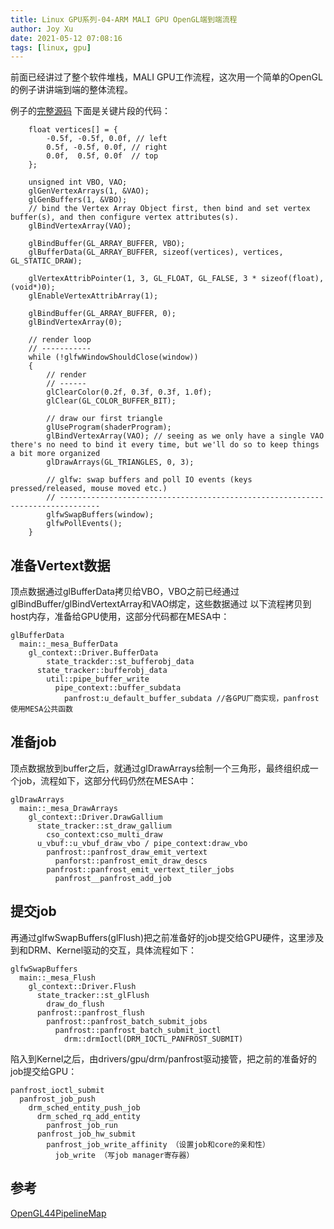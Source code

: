 ```yaml
---
title: Linux GPU系列-04-ARM MALI GPU OpenGL端到端流程
author: Joy Xu
date: 2021-05-12 07:08:16
tags: [linux, gpu]
---
```


前面已经讲过了整个软件堆栈，MALI GPU工作流程，这次用一个简单的OpenGL的例子讲讲端到端的整体流程。

例子的[完整源码](https://github.com/joyxu/opengl-misc/blob/master/OpenGL/triangle/triangle.cpp)
下面是关键片段的代码：

		float vertices[] = {
			-0.5f, -0.5f, 0.0f, // left
			0.5f, -0.5f, 0.0f, // right
			0.0f,  0.5f, 0.0f  // top
		};

		unsigned int VBO, VAO;
		glGenVertexArrays(1, &VAO);
		glGenBuffers(1, &VBO);
		// bind the Vertex Array Object first, then bind and set vertex buffer(s), and then configure vertex attributes(s).
		glBindVertexArray(VAO);

		glBindBuffer(GL_ARRAY_BUFFER, VBO);
		glBufferData(GL_ARRAY_BUFFER, sizeof(vertices), vertices, GL_STATIC_DRAW);

		glVertexAttribPointer(1, 3, GL_FLOAT, GL_FALSE, 3 * sizeof(float), (void*)0);
		glEnableVertexAttribArray(1);

		glBindBuffer(GL_ARRAY_BUFFER, 0);
		glBindVertexArray(0);

		// render loop
		// -----------
		while (!glfwWindowShouldClose(window))
		{
			// render
			// ------
			glClearColor(0.2f, 0.3f, 0.3f, 1.0f);
			glClear(GL_COLOR_BUFFER_BIT);

			// draw our first triangle
			glUseProgram(shaderProgram);
			glBindVertexArray(VAO); // seeing as we only have a single VAO there's no need to bind it every time, but we'll do so to keep things a bit more organized
			glDrawArrays(GL_TRIANGLES, 0, 3);

			// glfw: swap buffers and poll IO events (keys pressed/released, mouse moved etc.)
			// -------------------------------------------------------------------------------
			glfwSwapBuffers(window);
			glfwPollEvents();
		}

## 准备Vertext数据

顶点数据通过glBufferData拷贝给VBO，VBO之前已经通过glBindBuffer/glBindVertextArray和VAO绑定，这些数据通过
以下流程拷贝到host内存，准备给GPU使用，这部分代码都在MESA中：

	glBufferData
	  main::_mesa_BufferData
	    gl_context::Driver.BufferData
	    	state_trackder::st_bufferobj_data
		  state_tracker::bufferobj_data
		    util::pipe_buffer_write
		      pipe_context::buffer_subdata
		        panfrost:u_default_buffer_subdata //各GPU厂商实现，panfrost使用MESA公共函数


## 准备job

顶点数据放到buffer之后，就通过glDrawArrays绘制一个三角形，最终组织成一个job，流程如下，这部分代码仍然在MESA中：

	glDrawArrays
	  main::_mesa_DrawArrays
	    gl_context::Driver.DrawGallium
	      state_tracker::st_draw_gallium
	        cso_context:cso_multi_draw
		  u_vbuf::u_vbuf_draw_vbo / pipe_context:draw_vbo
		    panfrost::panfrost_draw_emit_vertext
		      panforst::panfrost_emit_draw_descs
		    panfrost::panfrost_emit_vertext_tiler_jobs
		      panfrost__panfrost_add_job


## 提交job

再通过glfwSwapBuffers(glFlush)把之前准备好的job提交给GPU硬件，这里涉及到和DRM、Kernel驱动的交互，具体流程如下：

	glfwSwapBuffers
	  main::_mesa_Flush
	    gl_context::Driver.Flush
	      state_tracker::st_glFlush
	        draw_do_flush
		  panfrost::panfrost_flush
		    panfrost::panfrost_batch_submit_jobs
		      panfrost::panfrost_batch_submit_ioctl
		        drm::drmIoctl(DRM_IOCTL_PANFROST_SUBMIT)

陷入到Kernel之后，由drivers/gpu/drm/panfrost驱动接管，把之前的准备好的job提交给GPU：

	panfrost_ioctl_submit
	  panfrost_job_push
	    drm_sched_entity_push_job
	      drm_sched_rq_add_entity
	        panfrost_job_run
		  panfrost_job_hw_submit
		    panfrost_job_write_affinity （设置job和core的亲和性）
		      job_write （写job manager寄存器）


## 参考
[OpenGL44PipelineMap](https://www.seas.upenn.edu/~pcozzi/OpenGLInsights/OpenGL44PipelineMap.pdf)
